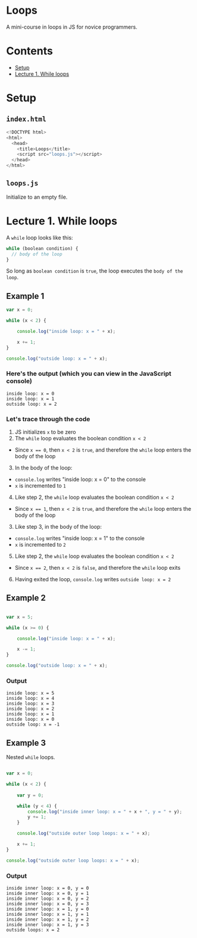 # Loops

A mini-course in loops in JS for novice programmers.

# Contents

- [Setup](#setup)
- [Lecture 1. While loops](#lec1)

# <a name="setup">Setup</a>

## `index.html`

```js
<!DOCTYPE html>
<html>
  <head>
    <title>Loops</title>
    <script src="loops.js"></script>
  </head>
</html>
```

## `loops.js`

Initialize to an empty file.

# <a name="lec1">Lecture 1. While loops</a>

A `while` loop looks like this:

```js
while (boolean condition) {
  // body of the loop
}
```

So long as `boolean condition` is `true`, the loop executes the `body of the loop`.

## Example 1

```js
var x = 0;

while (x < 2) {

    console.log("inside loop: x = " + x);

    x += 1;
}

console.log("outside loop: x = " + x);
```

### Here's the output (which you can view in the JavaScript console)

```
inside loop: x = 0
inside loop: x = 1
outside loop: x = 2
```

### Let's trace through the code

1. JS initializes `x` to be zero
2. The `while` loop evaluates the boolean condition `x < 2`
  - Since `x == 0`, then `x < 2` is `true`, and therefore the `while` loop enters the body of the loop
3. In the body of the loop:
  - `console.log` writes "inside loop: x = 0" to the console
  - `x` is incremented to `1`
4. Like step 2, the `while` loop evaluates the boolean condition `x < 2`
  - Since `x == 1`, then `x < 2` is `true`, and therefore the `while` loop enters the body of the loop
3. Like step 3, in the body of the loop:
  - `console.log` writes "inside loop: x = 1" to the console
  - `x` is incremented to `2`
5. Like step 2, the `while` loop evaluates the boolean condition `x < 2`
  - Since `x == 2`, then `x < 2` is `false`, and therefore the `while` loop exits
6. Having exited the loop, `console.log` writes `outside loop: x = 2`

## Example 2

```js

var x = 5;

while (x >= 0) {

    console.log("inside loop: x = " + x);

    x -= 1;
}

console.log("outside loop: x = " + x);

```
### Output 
```
inside loop: x = 5
inside loop: x = 4
inside loop: x = 3
inside loop: x = 2
inside loop: x = 1
inside loop: x = 0
outside loop: x = -1
```

## Example 3

Nested `while` loops.

```js

var x = 0;

while (x < 2) {
    
    var y = 0;

    while (y < 4) {
        console.log("inside inner loop: x = " + x + ", y = " + y);
        y += 1;
    }

    console.log("outside outer loop loops: x = " + x);

    x += 1;
}

console.log("outside outer loop loops: x = " + x);
```

### Output

```
inside inner loop: x = 0, y = 0
inside inner loop: x = 0, y = 1
inside inner loop: x = 0, y = 2
inside inner loop: x = 0, y = 3
inside inner loop: x = 1, y = 0
inside inner loop: x = 1, y = 1
inside inner loop: x = 1, y = 2
inside inner loop: x = 1, y = 3
outside loops: x = 2
```

